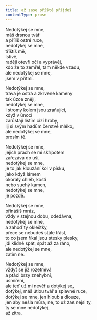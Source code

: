```yaml
---
title: až zase příště přijdeš
contentType: prose
---
```


<section>

Nedotýkej se mne,  
máš drsnou tvář  
a příliš ostré ruce,  
nedotýkej se mne,  
tříštíš mě,  
lstivě,  
raději otevři oči a vyprávěj,  
kdo že to zemřel, tam někde vzadu,  
ale nedotýkej se mne,  
jsem v přítmí.

Nedotýkej se mne,  
tráva je ostrá a zkrvené kameny  
tak úzce znějí,  
nedotýkej se mne,  
i stromy kolem jsou zraňující,  
když v únocí  
zarůstají listím cizí hroby,  
lij si svým hadům čerstvé mléko,  
ale nedotýkej se mne,  
prosím tě.

Nedotýkej se mne,  
jejich prach se mi skřípotem  
zařezává do uší,  
nedotýkej se mne,  
je to jak klouzání kol v písku,  
jako když lámem  
okoralý chléb, kosti  
nebo suchý kámen,  
nedotýkej se mne,  
je pozdě.

Nedotýkej se mne,  
přinášíš mráz,  
vždy v stejnou dobu, odedávna,  
nedotýkej se mne,  
a zahoď ty okleštky,  
přece se nebudeš stále třást,  
to co jsem říkal jsou stesky plesky,  
jdi klidně spát, spát až za ráno,  
ale nedotýkej se mne,  
zatím ne.

Nedotýkej se mne,  
vždyť se již rozetmívá  
a ptáci brzy znehybní,  
usmířeni,  
ale teď už mi nevěř a dotýkej se,  
dotýkej, máš útlou tvář a splavné ruce,  
dotýkej se mne, jen hloub a dlouze,  
jen aby nešla můra, ne, to už zas nejsi ty,  
ty se mne nedotýkej,  
až zítra.

</section>
